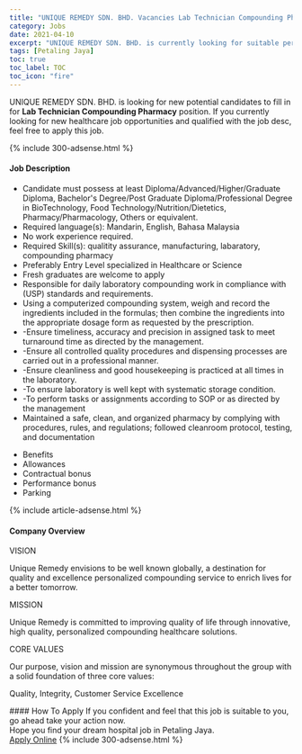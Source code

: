 ```yaml
---
title: "UNIQUE REMEDY SDN. BHD. Vacancies Lab Technician Compounding Pharmacy" 
category: Jobs 
date: 2021-04-10 
excerpt: "UNIQUE REMEDY SDN. BHD. is currently looking for suitable person to fill in the Lab Technician Compounding Pharmacy which positioned at Petaling Jaya" 
tags: [Petaling Jaya] 
toc: true 
toc_label: TOC 
toc_icon: "fire" 
--- 
```


<p>UNIQUE REMEDY SDN. BHD. is looking for new potential candidates to fill in for <b>Lab Technician Compounding Pharmacy</b> position. If you currently looking for new healthcare job opportunities and qualified with the job desc, feel free to apply this job.
</p>{% include 300-adsense.html %} 
<div><div><h4>Job Description</h4></div><div><div><span><div><ul><li>Candidate must possess at least Diploma/Advanced/Higher/Graduate Diploma, Bachelor's Degree/Post Graduate Diploma/Professional Degree in BioTechnology, Food Technology/Nutrition/Dietetics, Pharmacy/Pharmacology, Others or equivalent.</li><li>Required language(s):&#160;Mandarin, English, Bahasa Malaysia</li><li>No work experience required.</li><li>Required Skill(s): qualitity assurance, manufacturing, labaratory, compounding pharmacy</li><li>Preferably Entry Level specialized in Healthcare or Science</li><li>Fresh graduates are welcome to apply</li><li>Responsible for daily laboratory compounding work in compliance with (USP) standards and requirements.</li><li><span>Using a computerized compounding system, weigh and record the ingredients included in the formulas; then combine the ingredients into the appropriate dosage form as requested by the prescription.</span></li><li>-Ensure timeliness, accuracy and precision in assigned task to meet turnaround time as directed by the management.</li><li>-Ensure all controlled quality procedures and dispensing processes are carried out in a professional manner.</li><li>-Ensure cleanliness and good housekeeping is practiced at all times in the laboratory.</li><li>-To ensure laboratory is well kept with systematic storage condition.</li><li>-To perform tasks or assignments according to SOP or as directed by the management</li><li>Maintained a safe, clean, and organized pharmacy by complying with procedures, rules, and regulations; followed cleanroom protocol, testing, and documentation</li></ul><ul><li>Benefits</li><li>Allowances</li><li>Contractual bonus</li><li>Performance bonus</li><li>Parking</li></ul></div></span></div></div></div> 
{% include article-adsense.html %} 
<div><div><h4>Company Overview</h4></div><div><div><span><div><p>VISION</p><p>Unique Remedy envisions to be well known globally, a destination for quality and excellence personalized compounding service to enrich lives for a better tomorrow.</p><p>MISSION</p><p>Unique Remedy is committed to improving quality of life through innovative, high quality, personalized compounding healthcare solutions.</p><p>CORE VALUES</p><p>Our purpose, vision and mission are synonymous throughout the group with a solid foundation of three core values:</p><p>Quality, Integrity, Customer Service Excellence</p></div></span></div></div></div> 
#### How To Apply 
If you confident and feel that this job is suitable to you, go ahead take your action now. <br/> 
Hope you find your dream hospital job in Petaling Jaya. <br/> 
<a href="https://www.jobstreet.com.my/en/job/lab-technician-compounding-pharmacy-4528144?jobId=jobstreet-my-job-4528144" class="btn btn--warning" target="_blank" rel="nofollow noopenner">Apply Online</a> 
{% include 300-adsense.html %} 